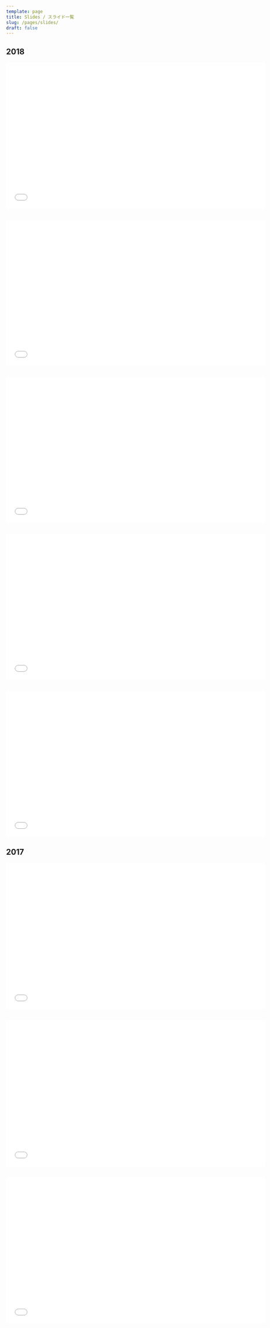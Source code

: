 ```yaml
---
template: page
title: Slides / スライド一覧
slug: /pages/slides/
draft: false
---
```

## 2018

<iframe id="talk_frame_480798" src="//speakerdeck.com/player/edaba8cd3f6a45a78c65641346eaa4e0" width="710" height="399" style="border:0; padding:0; margin-bottom:30px; background:transparent;" frameborder="0" allowtransparency="true" allowfullscreen="allowfullscreen" mozallowfullscreen="true" webkitallowfullscreen="true"></iframe>

<iframe id="talk_frame_476103" src="//speakerdeck.com/player/2500c5c66a524566ba4322827160f139" width="710" height="399" style="border:0; padding:0; margin-bottom:30px; background:transparent;" frameborder="0" allowtransparency="true" allowfullscreen="allowfullscreen" mozallowfullscreen="true" webkitallowfullscreen="true"></iframe>

<iframe id="talk_frame_474912" src="//speakerdeck.com/player/4886038189764818b0713fac4ecb7543" width="710" height="399" style="border:0; padding:0; margin-bottom:30px; background:transparent;" frameborder="0" allowtransparency="true" allowfullscreen="allowfullscreen" mozallowfullscreen="true" webkitallowfullscreen="true"></iframe>

<iframe id="talk_frame_466921" src="//speakerdeck.com/player/936c9be3fd7442e3bd1f9d3b3c7327d6" width="710" height="399" style="border:0; padding:0; margin-bottom:30px; background:transparent;" frameborder="0" allowtransparency="true" allowfullscreen="allowfullscreen" mozallowfullscreen="true" webkitallowfullscreen="true"></iframe>

<iframe id="talk_frame_453665" src="//speakerdeck.com/player/81269afe34dc4f4cbc512927f17c00b8" width="710" height="399" style="border:0; padding:0; margin:0; background:transparent;" frameborder="0" allowtransparency="true" allowfullscreen="allowfullscreen" mozallowfullscreen="true" webkitallowfullscreen="true"></iframe>

## 2017

<iframe id="talk_frame_412958" src="//speakerdeck.com/player/c68ad2bc32a94c9d9ff282a131ee5164" width="710" height="399" style="border:0; padding:0; margin-bottom:30px; background:transparent;" frameborder="0" allowtransparency="true" allowfullscreen="allowfullscreen" mozallowfullscreen="true" webkitallowfullscreen="true"></iframe>

<iframe id="talk_frame_407941" src="//speakerdeck.com/player/c447d7ae74b6459e82191ea67af76496" width="710" height="399" style="border:0; padding:0; margin-bottom:30px; background:transparent;" frameborder="0" allowtransparency="true" allowfullscreen="allowfullscreen" mozallowfullscreen="true" webkitallowfullscreen="true"></iframe>

<iframe id="talk_frame_392573" src="//speakerdeck.com/player/b2c94f3138474ee1817cd24520e1dc06" width="710" height="399" style="border:0; padding:0; margin:0; background:transparent;" frameborder="0" allowtransparency="true" allowfullscreen="allowfullscreen" mozallowfullscreen="true" webkitallowfullscreen="true"></iframe>
